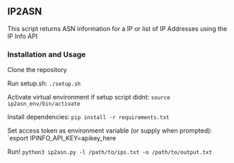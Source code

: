 ## IP2ASN
This script returns ASN information for a IP or list of IP Addresses using the IP Info API

### Installation and Usage
Clone the repository

Run setup.sh: `./setup.sh`

Activate virtual environment if setup script didnt: `source ip2asn_env/bin/activate`

Install dependencies: `pip install -r requirements.txt`

Set access token as environment variable (or supply when prompted): `export IPINFO_API_KEY=apikey_here

Run! `python3 ip2asn.py -l /path/to/ips.txt -o /path/to/output.txt`
